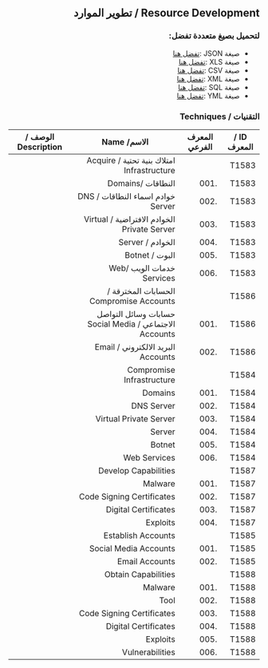 <div dir="rtl" align='right'>

## Resource Development / تطوير الموارد



### لتحميل بصيغ متعددة تفضل:
- صيغة JSON :[تفضل هنا](/) 
- صيغة XLS :[تفضل هنا](/)
- صيغة CSV :[تفضل هنا](/) 
- صيغة XML :[تفضل هنا](/)
- صيغة SQL :[تفضل هنا](/)
- صيغة YML :[تفضل هنا](/) 
### التقنيات / Techniques


| ID / المعرف | المعرف الفرعي | الاسم/ Name                                            |  الوصف / Description |
|-------------|---------------|--------------------------------------------------------|----------------------|
| T1583       |               |  امتلاك بنية تحتية / Acquire Infrastructure            |                      |
| T1583       | .001          | النطاقات /Domains                                      |                      |
| T1583       | .002          | خوادم اسماء النطاقات / DNS Server                      |                      |
| T1583       | .003          | الخوادم الافتراضية / Virtual Private Server            |                      |
| T1583       | .004          | الخوادم / Server                                       |                      |
| T1583       | .005          |  البوت / Botnet                                        |                      |
| T1583       | .006          | خدمات الويب /Web Services                              |                      |
| T1586       |               | الحسابات المخترقة / Compromise Accounts                |                      |
| T1586       | .001          | حسابات وسائل التواصل الاجتماعي / Social Media Accounts |                      |
| T1586       | .002          | البريد الالكتروني / Email Accounts                     |                      |
| T1584       |               | Compromise Infrastructure                              |                      |
| T1584       | .001          | Domains                                                |                      |
| T1584       | .002          | DNS Server                                             |                      |
| T1584       | .003          | Virtual Private Server                                 |                      |
| T1584       | .004          | Server                                                 |                      |
| T1584       | .005          | Botnet                                                 |                      |
| T1584       | .006          | Web Services                                           |                      |
| T1587       |               | Develop Capabilities                                   |                      |
| T1587       | .001          | Malware                                                |                      |
| T1587       | .002          | Code Signing Certificates                              |                      |
| T1587       | .003          | Digital Certificates                                   |                      |
| T1587       | .004          | Exploits                                               |                      |
| T1585       |               | Establish Accounts                                     |                      |
| T1585       | .001          | Social Media Accounts                                  |                      |
| T1585       | .002          | Email Accounts                                         |                      |
| T1588       |               | Obtain Capabilities                                    |                      |
| T1588       | .001          | Malware                                                |                      |
| T1588       | .002          | Tool                                                   |                      |
| T1588       | .003          | Code Signing Certificates                              |                      |
| T1588       | .004          | Digital Certificates                                   |                      |
| T1588       | .005          | Exploits                                               |                      |
| T1588       | .006          | Vulnerabilities                                        |                      |



</div>

